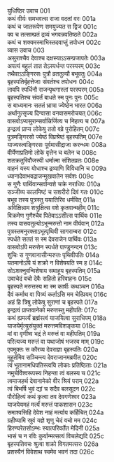 युधिष्ठिर उवाच	001  
कथं वीर्यः समभवत्स राजा वदतां वरः	001a  
कथं च जातरूपेण समयुज्यत स द्विज	001c  
क्व च तत्साम्प्रतं द्रव्यं भगवन्नवतिष्ठते	002a  
कथं च शक्यमस्माभिस्तदवाप्तुं तपोधन	002c  
व्यास उवाच	003  
असुराश्चैव देवाश्च दक्षस्याऽऽसन्प्रजापतेः	003a  
अपत्यं बहुलं तात तेऽस्पर्धन्त परस्परम्	003c  
तथैवाऽऽङ्गिरसः पुत्रौ व्रततुल्यौ बभूवतुः	004a  
बृहस्पतिर्बृहत्तेजाः संवर्तश्च तपोधनः	004c  
तावपि स्पर्धिनौ राजन्पृथगास्तां परस्परम्	005a  
बृहस्पतिश्च संवर्तं बाधते स्म पुनः पुनः	005c  
स बाध्यमानः सततं भ्रात्रा ज्येष्ठेन भारत	006a  
अर्थानुत्सृज्य दिग्वासा वनवासमरोचयत्	006c  
वासवोऽप्यसुरान्सर्वान्निर्जित्य च निहत्य च	007a  
इन्द्रत्वं प्राप्य लोकेषु ततो वव्रे पुरोहितम्	007c  
पुत्रमङ्गिरसो ज्येष्ठं विप्रश्रेष्ठं बृहस्पतिम्	007e  
याज्यस्त्वङ्गिरसः पूर्वमासीद्राजा करन्धमः	008a  
वीर्येणाप्रतिमो लोके वृत्तेन च बलेन च	008c  
शतक्रतुरिवौजस्वी धर्मात्मा संशितव्रतः	008e  
वाहनं यस्य योधाश्च द्रव्याणि विविधानि च	009a  
ध्यानादेवाभवद्राजन्मुखवातेन सर्वशः	009c  
स गुणैः पार्थिवान्सर्वान्वशे चक्रे नराधिपः	010a  
सञ्जीव्य कालमिष्टं च सशरीरो दिवं गतः	010c  
बभूव तस्य पुत्रस्तु ययातिरिव धर्मवित्	011a  
अविक्षिन्नाम शत्रुक्षित्स वशे कृतवान्महीम्	011c  
विक्रमेण गुणैश्चैव पितेवाऽऽसीत्स पार्थिवः	011e  
तस्य वासवतुल्योऽभून्मरुत्तो नाम वीर्यवान्	012a  
पुत्रस्तमनुरक्ताऽभूत्पृथिवी सागराम्बरा	012c  
स्पर्धते सततं स स्म देवराजेन पार्थिवः	013a  
वासवोऽपि मरुत्तेन स्पर्धते पाण्डुनन्दन	013c  
शुचिः स गुणवानासीन्मरुत्तः पृथिवीपतिः	014a  
यतमानोऽपि यं शक्रो न विशेषयति स्म ह	014c  
सोऽशक्नुवन्विशेषाय समाहूय बृहस्पतिम्	015a  
उवाचेदं वचो देवैः सहितो हरिवाहनः	015c  
बृहस्पते मरुत्तस्य मा स्म कार्षीः कथञ्चन	016a  
दैवं कर्माथ वा पित्र्यं कर्ताऽसि मम चेत्प्रियम्	016c  
अहं हि त्रिषु लोकेषु सुराणां च बृहस्पते	017a  
इन्द्रत्वं प्राप्तवानेको मरुत्तस्तु महीपतिः	017c  
कथं ह्यमर्त्यं ब्रह्मंस्त्वं याजयित्वा सुराधिपम्	018a  
याजयेर्मृत्युसंयुक्तं मरुत्तमविशङ्कया	018c  
मां वा वृणीष्व भद्रं ते मरुत्तं वा महीपतिम्	019a  
परित्यज्य मरुत्तं वा यथाजोषं भजस्व माम्	019c  
एवमुक्तः स कौरव्य देवराज्ञा बृहस्पतिः	020a  
मुहूर्तमिव सञ्चिन्त्य देवराजानमब्रवीत्	020c  
त्वं भूतानामधिपतिस्त्वयि लोकाः प्रतिष्ठिताः	021a  
नमुचेर्विश्वरूपस्य निहन्ता त्वं बलस्य च	021c  
त्वमाजहर्थ देवानामेको वीर श्रियं पराम्	022a  
त्वं बिभर्षि भुवं द्यां च सदैव बलसूदन	022c  
पौरोहित्यं कथं कृत्वा तव देवगणेश्वर	023a  
याजयेयमहं मर्त्यं मरुत्तं पाकशासन	023c  
समाश्वसिहि देवेश नाहं मर्त्याय कर्हिचित्	024a  
ग्रहीष्यामि स्रुवं यज्ञे शृणु चेदं वचो मम	024c  
हिरण्यरेतसोऽम्भः स्यात्परिवर्तेत मेदिनी	025a  
भासं च न रविः कुर्यान्मत्सत्यं विचलेद्यदि	025c  
बृहस्पतिवचः श्रुत्वा शक्रो विगतमत्सरः	026a  
प्रशस्यैनं विवेशाथ स्वमेव भवनं तदा	026c  
